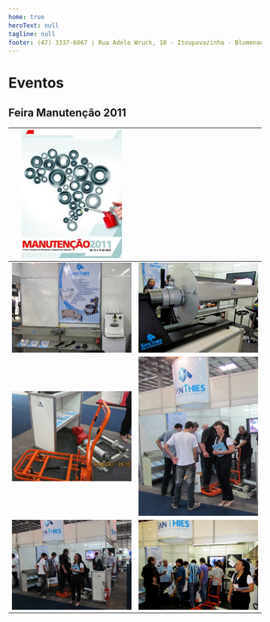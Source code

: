```yaml
---
home: true
heroText: null
tagline: null
footer: (47) 3337-6067 | Rua Adele Wruck, 18 - Itoupavazinha - Blumenau/SC - 89066-354
---
```


# Eventos

## Feira Manutenção 2011
|![Manutenção 2011](./manutencao_2011/logo_manutencao2011.jpeg)| |
|---|---|
|![Manutenção 2011](./manutencao_2011/0703.jpg)|![Manutenção 2011](./manutencao_2011/3982.jpg)|
|![Manutenção 2011](./manutencao_2011/3999.jpg)|![Manutenção 2011](./manutencao_2011/4015.jpg)|
|![Manutenção 2011](./manutencao_2011/4016.jpg)|![Manutenção 2011](./manutencao_2011/4032.jpg)|